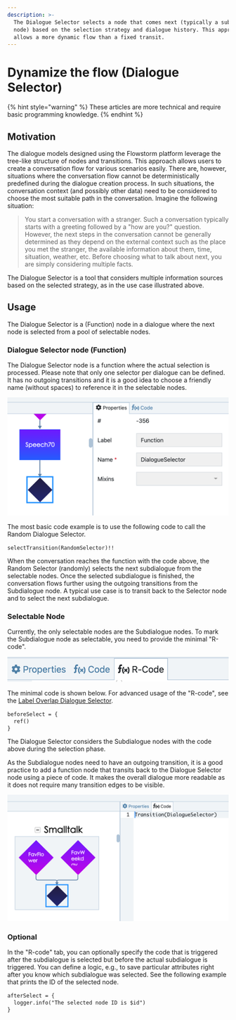 ```yaml
---
description: >-
  The Dialogue Selector selects a node that comes next (typically a subdialogue
  node) based on the selection strategy and dialogue history. This approach
  allows a more dynamic flow than a fixed transit.
---
```


# Dynamize the flow (Dialogue Selector)

{% hint style="warning" %}
These articles are more technical and require basic programming knowledge.
{% endhint %}

## Motivation

The dialogue models designed using the Flowstorm platform leverage the tree-like structure of nodes and transitions. This approach allows users to create a conversation flow for various scenarios easily. There are, however, situations where the conversation flow cannot be deterministically predefined during the dialogue creation process. In such situations, the conversation context (and possibly other data) need to be considered to choose the most suitable path in the conversation. Imagine the following situation:

> You start a conversation with a stranger. Such a conversation typically starts with a greeting followed by a "how are you?" question. However, the next steps in the conversation cannot be generally determined as they depend on the external context such as the place you met the stranger, the available information about them, time, situation, weather, etc. Before choosing what to talk about next, you are simply considering multiple facts.

The Dialogue Selector is a tool that considers multiple information sources based on the selected strategy, as in the use case illustrated above.

## Usage <a href="#motivation" id="motivation"></a>

The Dialogue Selector is a (Function) node in a dialogue where the next node is selected from a pool of selectable nodes.

### Dialogue Selector node (Function)

The Dialogue Selector node is a function where the actual selection is processed. Please note that only one selector per dialogue can be defined. It has no outgoing transitions and it is a good idea to choose a friendly name (without spaces) to reference it in the selectable nodes.

![Dialogue Selector node](<../../../.gitbook/assets/image (8) (1).png>)

The most basic code example is to use the following code to call the Random Dialogue Selector.

```
selectTransition(RandomSelector)!!
```

When the conversation reaches the function with the code above, the Random Selector (randomly) selects the next subdialogue from the selectable nodes. Once the selected subdialogue is finished, the conversation flows further using the outgoing transitions from the Subdialogue node. A typical use case is to transit back to the Selector node and to select the next subdialogue.

### Selectable Node

Currently, the only selectable nodes are the Subdialogue nodes. To mark the Subdialogue node as selectable, you need to provide the minimal "R-code".

![R-Code tab](<../../../.gitbook/assets/image (9) (1).png>)

The minimal code is shown below. For advanced usage of the "R-code", see the [Label Overlap Dialogue Selector](broken-reference).

```
beforeSelect = {
  ref()
}
```

The Dialogue Selector considers the Subdialogue nodes with the code above during the selection phase.

As the Subdialogue nodes need to have an outgoing transition, it is a good practice to add a function node that transits back to the Dialogue Selector node using a piece of code. It makes the overall dialogue more readable as it does not require many transition edges to be visible.

![Transition node](<../../../.gitbook/assets/image (10) (1).png>)

### Optional

In the "R-code" tab, you can optionally specify the code that is triggered after the subdialogue is selected but before the actual subdialogue is triggered. You can define a logic, e.g., to save particular attributes right after you know which subdialogue was selected. See the following example that prints the ID of the selected node.

```
afterSelect = {
  logger.info("The selected node ID is $id")
}
```
